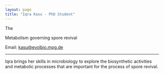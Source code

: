 ```yaml
---
layout: page
title: "Iqra Kasu - PhD Student"
---
```


The 

Metabolism governing spore revival

Email: kasu@evolbio.mpg.de

---

Iqra brings her skills in microbiology to explore the biosynthetic activities and metabolic processes that are important for the process of spore revival.
